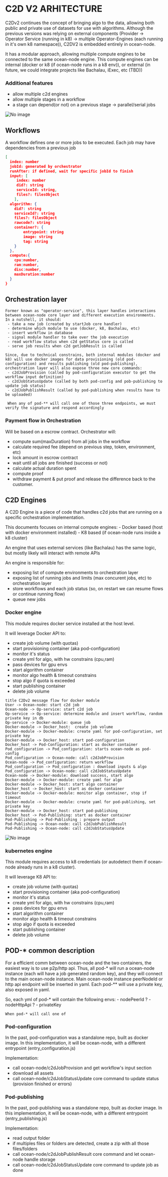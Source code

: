 # C2D  V2  ARHITECTURE

C2Dv2 continues the concept of bringing algo to the data, allowing both public and private use of datasets for use with algorithms.
Although the previous versions was relying on external components (Provider -> Operator Service (running in k8) -> multiple Operator-Engines (each running in it's own k8 namespace)), C2DV2 is embedded entirely in ocean-node.

It has a modular approach, allowing multiple compute engines to be connected to the same ocean-node engine.  This compute engines can be internal (docker or k8 (if ocean-node runs in a k8 env)), or external (in future, we could integrate projects like Bachalau, iExec, etc  (TBD))


### Additional features
 - allow multiple c2d engines
 - allow multiple stages in a workflow
 - a stage can depend(or not) on a previous stage -> parallel/serial jobs


![No image](imgs/c2dv2-modules.png "Arhitecture")

## Workflows
A workflow defines one or more jobs to be executed. Each job may have dependencies from a previous job

```json
[
  index: number
  jobId: generated by orchestrator
  runAfter: if defined, wait for specific jobId to finish
  input: [
     index: number
     did?: string
     serviceId: string,
     files?: filesObject
    ],
  algorithm: {
    did?: string
    serviceId?: string
    files?: filesObject
    rawcode?: string
    container?: {
        entrypoint: string
        image: string
        tag: string
    }
  }.
  compute:{
    cpu:number,
    ram:number,
    disc:number,
    maxDuration:number
  }
}
  ```

## Orchestration layer
    Former known as "operator-service", this layer handles interactions between ocean-node core layer and different execution environments.
    In a nutshell, it should:
     - take a new job (created by startJob core handler)
     - determine which module to use (docker, k8, Bachalau, etc)
     - insert workflow in database
     - signal module handler to take over the job execution
     - read workflow status when c2d getStatus core is called
     - serve job results when c2d getJobResult is called
     
    Since, due to technical constrains, both internal modules (docker and k8) will use docker images for data provisioning (old pod-configuration) and results publishing (old pod-publishing), orchestration layer will also expose three new core commands:
     - c2dJobProvision (called by pod-configuration executor to get the workflow input definition)
     - c2dJobStatusUpdate (called by both pod-config and pob-publishing to update job status)
     - c2dJobPublishResult (called by pod-publishing when results have to be uploaded)

     When any of pod-** will call one of those three endpoints, we must verify the signature and respond accordingly

### Payment flow in Orchestration
 Will be based on a escrow contract.
 Orchestrator will:
   - compute sum(maxDuration) from all jobs in the workflow
   - calculate required fee (depend on previous step, token, environment, etc)
   - lock amount in escrow contract
   - wait until all jobs are finished (success or not)
   - calculate actual duration spent
   - compute proof
   - withdraw payment & put proof and release the difference back to the customer.  


## C2D Engines 
A C2D Engine is a piece of code that handles c2d jobs that are running on a specific orchestration implementation.

This documents focuses on internal compute engines:
     - Docker based  (host with docker environment installed)
     - K8 based (if ocean-node runs inside a k8 cluster)

An engine that uses external services (like Bachalau) has the same logic, but mostly likely will interact with remote APIs

An engine is responsible for:
 - exposing list of compute environments to orchestration layer
 - exposing list of running jobs and limits (max concurent jobs, etc)  to orchestration layer
 - store workflows and each job status (so, on restart we can resume flows or continue running flow)
 - queue new jobs


### Docker engine
  This module requires docker service installed at the host level. 
  
  It will leverage Docker API to:
   - create job volume (with quotas)
   - start provisioning container (aka pod-configuration)
   - monitor it's status
   - create yml for algo, with hw constrains (cpu,ram)
   - pass devices for gpu envs
   - start algorithm container
   - monitor algo health & timeout constrains
   - stop algo if quota is exceeded
   - start publishing container
   - delete job volume 

```
title C2Dv2 message flow for docker module
User -> Ocean-node: start c2d job
Ocean-node -> Op-service: start c2d job
Op-service -> Op-service: determine module and insert workflow, random private key in db
Op-service -> Docker-module: queue job
Docker-module -> Docker_host:  create job volume
Docker-module -> Docker-module: create yaml for pod-configuration, set private key
Docker-module -> Docker_host: start pod-configuration
Docker_host -> Pod-Configuration: start as docker container
Pod_configuration -> Pod_configuration: starts ocean-node as pod-config
Pod_configuration -> Ocean-node: call c2dJobProvision
Ocean-node -> Pod_configuration: return workflow
Pod_configuration -> Pod_configuration : download inputs & algo
Pod_configuration -> Ocean-node: call c2dJobStatusUpdate
Ocean-node -> Docker-module: download success, start algo
Docker-module -> Docker-module: create yaml for algo
Docker-module -> Docker_host: start algo container
Docker_host -> Docker_host: start as docker container
Docker-module -> Docker-module: monitor algo container, stop if timeout
Docker-module -> Docker-module: create yaml for pod-publishing, set private key
Docker-module -> Docker_host: start pod-publishing
Docker_host -> Pod-Publishing: start as docker container
Pod-Publishing -> Pod-Publishing : prepare output
Pod-Publishing -> Ocean-node: call c2dJobPublishResult
Pod-Publishing -> Ocean-node: call c2dJobStatusUpdate

```

![No image](imgs/C2Dv2_message_flow_for_docker_module.png "Arhitecture")

### kubernetes engine
  This module requires access to k8 credentials (or autodetect them if ocean-node already runs in a k8 cluster). 
  
  It will leverage K8 API to:
   - create job volume (with quotas)
   - start provisioning container (aka pod-configuration)
   - monitor it's status
   - create yml for algo, with hw constrains (cpu,ram)
   - pass devices for gpu envs
   - start algorithm container
   - monitor algo health & timeout constrains
   - stop algo if quota is exceeded
   - start publishing container
   - delete job volume 


## POD-* common description

   For a efficient comm between ocean-node and the two containers, the easiest way is to use p2p/http api.
   Thus, all pod-* will run a ocean-node instance (each will have a job generated random key), and they will connect to the main ocean-node instance. Main ocean-node instance peerNodeId or http api endpoint will be inserted in yaml.
   Each pod-** will use a private key, also exposed in yaml.

   So, each yml of pod-* will contain the following envs:
    - nodePeerId ?
    - nodeHttpApi ?
    - privateKey

    When pod-* will call one of 

### Pod-configuration
 In the past, pod-configuration was a standalone repo, built as docker image.
 In this implementation, it will be ocean-node, with a different entrypoint (entry_configuration.js)

 Implementation:
  - call ocean-node/c2dJobProvision and get workflow's input section
  - download all assets
  - call ocean-node/c2dJobStatusUpdate core command to update status (provision finished or errors)

  
### Pod-publishing
 In the past, pod-publishing was a standalone repo, built as docker image.
 In this implementation, it will be ocean-node, with a different entrypoint (entry_publishing.js)

 Implementation:
  - read output folder
  - if multiples files or folders are detected, create a zip with all those files/folders
  - call ocean-node/c2dJobPublishResult core command and let ocean-node handle storage
  - call ocean-node/c2dJobStatusUpdate core command to update job as done

